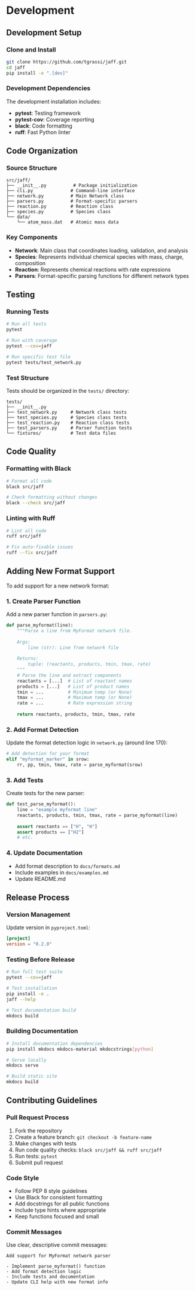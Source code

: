 # Development

## Development Setup

### Clone and Install

```bash
git clone https://github.com/tgrassi/jaff.git
cd jaff
pip install -e ".[dev]"
```

### Development Dependencies

The development installation includes:

- **pytest**: Testing framework
- **pytest-cov**: Coverage reporting  
- **black**: Code formatting
- **ruff**: Fast Python linter

## Code Organization

### Source Structure

```
src/jaff/
├── __init__.py          # Package initialization
├── cli.py              # Command-line interface
├── network.py          # Main Network class
├── parsers.py          # Format-specific parsers
├── reaction.py         # Reaction class
├── species.py          # Species class
└── data/
    └── atom_mass.dat   # Atomic mass data
```

### Key Components

- **Network**: Main class that coordinates loading, validation, and analysis
- **Species**: Represents individual chemical species with mass, charge, composition
- **Reaction**: Represents chemical reactions with rate expressions
- **Parsers**: Format-specific parsing functions for different network types

## Testing

### Running Tests

```bash
# Run all tests
pytest

# Run with coverage
pytest --cov=jaff

# Run specific test file
pytest tests/test_network.py
```

### Test Structure

Tests should be organized in the `tests/` directory:

```
tests/
├── __init__.py
├── test_network.py     # Network class tests
├── test_species.py     # Species class tests
├── test_reaction.py    # Reaction class tests
├── test_parsers.py     # Parser function tests
└── fixtures/           # Test data files
```

## Code Quality

### Formatting with Black

```bash
# Format all code
black src/jaff

# Check formatting without changes
black --check src/jaff
```

### Linting with Ruff

```bash
# Lint all code
ruff src/jaff

# Fix auto-fixable issues
ruff --fix src/jaff
```

## Adding New Format Support

To add support for a new network format:

### 1. Create Parser Function

Add a new parser function in `parsers.py`:

```python
def parse_myformat(line):
    """Parse a line from MyFormat network file.
    
    Args:
        line (str): Line from network file
        
    Returns:
        tuple: (reactants, products, tmin, tmax, rate)
    """
    # Parse the line and extract components
    reactants = [...]  # List of reactant names
    products = [...]   # List of product names  
    tmin = ...         # Minimum temp (or None)
    tmax = ...         # Maximum temp (or None)
    rate = ...         # Rate expression string
    
    return reactants, products, tmin, tmax, rate
```

### 2. Add Format Detection

Update the format detection logic in `network.py` (around line 170):

```python
# Add detection for your format
elif "myformat_marker" in srow:
    rr, pp, tmin, tmax, rate = parse_myformat(srow)
```

### 3. Add Tests

Create tests for the new parser:

```python
def test_parse_myformat():
    line = "example myformat line"
    reactants, products, tmin, tmax, rate = parse_myformat(line)
    
    assert reactants == ["H", "H"]
    assert products == ["H2"]
    # etc.
```

### 4. Update Documentation

- Add format description to `docs/formats.md`
- Include examples in `docs/examples.md`
- Update README.md

## Release Process

### Version Management

Update version in `pyproject.toml`:

```toml
[project]
version = "0.2.0"
```

### Testing Before Release

```bash
# Run full test suite
pytest --cov=jaff

# Test installation
pip install -e .
jaff --help

# Test documentation build
mkdocs build
```

### Building Documentation

```bash
# Install documentation dependencies
pip install mkdocs mkdocs-material mkdocstrings[python]

# Serve locally
mkdocs serve

# Build static site
mkdocs build
```

## Contributing Guidelines

### Pull Request Process

1. Fork the repository
2. Create a feature branch: `git checkout -b feature-name`
3. Make changes with tests
4. Run code quality checks: `black src/jaff && ruff src/jaff`
5. Run tests: `pytest`
6. Submit pull request

### Code Style

- Follow PEP 8 style guidelines
- Use Black for consistent formatting
- Add docstrings for all public functions
- Include type hints where appropriate
- Keep functions focused and small

### Commit Messages

Use clear, descriptive commit messages:

```
Add support for MyFormat network parser

- Implement parse_myformat() function
- Add format detection logic
- Include tests and documentation
- Update CLI help with new format info
```